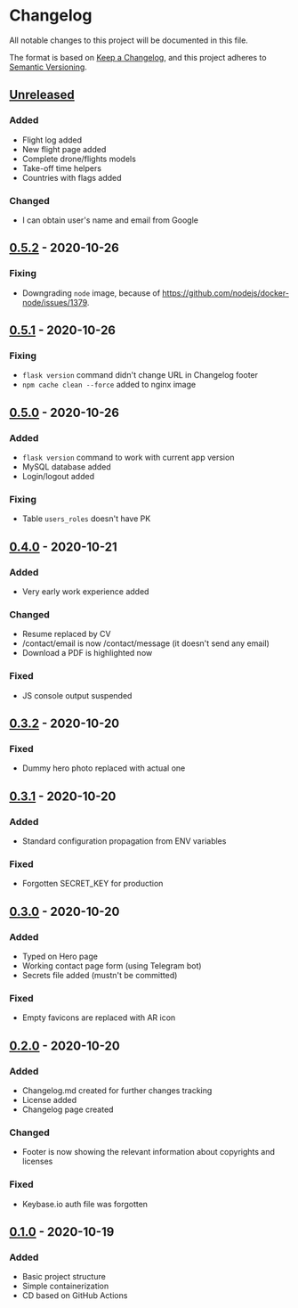 # Changelog
All notable changes to this project will be documented in this file.

The format is based on [Keep a Changelog](https://keepachangelog.com/en/1.0.0/),
and this project adheres to [Semantic Versioning](https://semver.org/spec/v2.0.0.html).

## [Unreleased]
### Added
- Flight log added
- New flight page added
- Complete drone/flights models
- Take-off time helpers
- Countries with flags added

### Changed
- I can obtain user's name and email from Google

## [0.5.2] - 2020-10-26
### Fixing
- Downgrading `node` image, because of https://github.com/nodejs/docker-node/issues/1379.

## [0.5.1] - 2020-10-26
### Fixing
- `flask version` command didn't change URL in Changelog footer
- `npm cache clean --force` added to nginx image

## [0.5.0] - 2020-10-26
### Added
- `flask version` command to work with current app version
- MySQL database added
- Login/logout added

### Fixing
- Table `users_roles` doesn't have PK

## [0.4.0] - 2020-10-21
### Added
- Very early work experience added

### Changed
- Resume replaced by CV
- /contact/email is now /contact/message (it doesn't send any email)
- Download a PDF is highlighted now

### Fixed
- JS console output suspended

## [0.3.2] - 2020-10-20
### Fixed
- Dummy hero photo replaced with actual one

## [0.3.1] - 2020-10-20
### Added
- Standard configuration propagation from ENV variables

### Fixed
- Forgotten SECRET_KEY for production

## [0.3.0] - 2020-10-20
### Added
- Typed on Hero page
- Working contact page form (using Telegram bot)
- Secrets file added (mustn't be committed)

### Fixed
- Empty favicons are replaced with AR icon

## [0.2.0] - 2020-10-20
### Added
- Changelog.md created for further changes tracking
- License added
- Changelog page created

### Changed
- Footer is now showing the relevant information about copyrights and licenses

### Fixed
- Keybase.io auth file was forgotten

## [0.1.0] - 2020-10-19
### Added
- Basic project structure
- Simple containerization
- CD based on GitHub Actions

[Unreleased]: https://github.com/rembish/rembish_org/compare/v0.5.2...HEAD
[0.5.2]: https://github.com/rembish/rembish_org/compare/v0.5.1...v0.5.2
[0.5.1]: https://github.com/rembish/rembish_org/compare/v0.5.0...v0.5.1
[0.5.0]: https://github.com/rembish/rembish_org/compare/v0.4.0...v0.5.0
[0.4.0]: https://github.com/rembish/rembish_org/compare/v0.3.2...v0.4.0
[0.3.2]: https://github.com/rembish/rembish_org/compare/v0.3.1...v0.3.2
[0.3.1]: https://github.com/rembish/rembish_org/compare/v0.3.0...v0.3.1
[0.3.0]: https://github.com/rembish/rembish_org/compare/v0.2.0...v0.3.0
[0.2.0]: https://github.com/rembish/rembish_org/compare/v0.1.0...v0.2.0
[0.1.0]: https://github.com/rembish/rembish_org/releases/tag/v0.1.0
